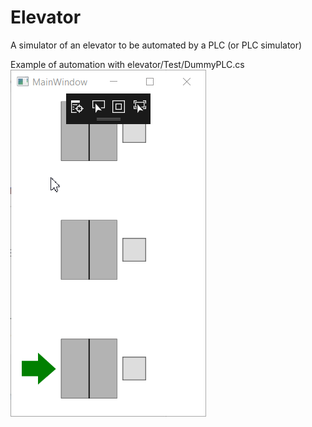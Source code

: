 # Elevator
A simulator of an elevator to be automated by a PLC (or PLC simulator)

Example of automation with elevator/Test/DummyPLC.cs
![alt text](https://raw.githubusercontent.com/cobrce/Elevator/master/Elevator/2018-06-22_12-45-16.gif)
